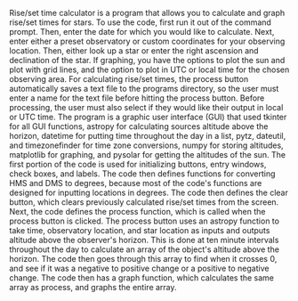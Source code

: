 Rise/set time calculator is a program that allows you to calculate and graph rise/set times for stars. To use the code, first run it out of the command prompt. Then, enter the date for which you would like to calculate. Next, enter either a preset observatory or custom coordinates for your observing location. Then, either look up a star or enter the right ascension and declination of the star. If graphing, you have the options to plot the sun and plot with grid lines, and the option to plot in UTC or local time for the chosen observing area. For calculating rise/set times, the process button automatically saves a text file to the programs directory, so the user must enter a name for the text file before hitting the process button. Before processing, the user must also select if they would like their output in local or UTC time. The program is a graphic user interface (GUI) that used tkinter for all GUI functions, astropy for calculating sources altitude above the horizon, datetime for putting time throughout the day in a list, pytz, dateutil, and timezonefinder for time zone conversions, numpy for storing altitudes, matplotlib for graphing, and pysolar for getting the altitudes of the sun. The first portion of the code is used for initializing buttons, entry windows, check boxes, and labels. The code then defines functions for converting HMS and DMS to degrees, because most of the code's functions are designed for inputting locations in degrees. The code then defines the clear button, which clears previously calculated rise/set times from the screen. Next, the code defines the process function, which is called when the process button is clicked. The process button uses an astropy function to take time, observatory location, and star location as inputs and outputs altitude above the observer's horizon. This is done at ten minute intervals throughout the day to calculate an array of the object's altitude above the horizon. The code then goes through this array to find when it crosses 0, and see if it was a negative to positive change or a positive to negative change. The code then has a graph function, which calculates the same array as process, and graphs the entire array. 
